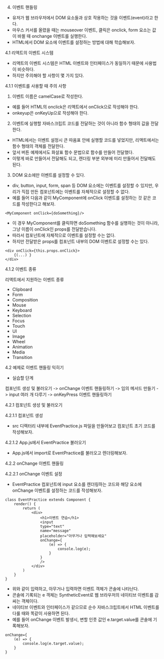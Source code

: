 4. 이벤트 핸들링

- 유저가 웹 브라우저에서 DOM 요소들과 상호 작용하는 것을 이벤트(event)라고 한다. 
- 마우스 커서를 올렸을 때는 mouseover 이벤트, 클릭은 onclick, form 요소는 값이 바뀔 때 onchange 이벤트를 실행한다.
- HTML에서 DOM 요소에 이벤트를 설정하는 방법에 대해 학습해보자.

4.1 리액트의 이벤트 시스템

- 리액트의 이벤트 시스템은 HTML 이벤트와 인터페이스가 동일하기 때문에 사용법이 비슷하다.
- 하지만 주의해야 할 사항이 몇 가지 있다.


4.1.1 이벤트를 사용할 때 주의 사항

1) 이벤트 이름은 camelCase로 작성한다.

- 예를 들어 HTML의 onclick은 리액트에서 onClick으로 작성해야 한다.
- onkeyup은 onKeyUp으로 작성해야 한다.


2) 이벤트에 실행할 자바스크립트 코드를 전달하는 것이 아니라 함수 형태의 값을 전달한다.

- HTML에서는 이벤트 설정시 큰 따옴표 안에 실행할 코드를 넣었지만, 리액트에서는 함수 형태의 객체를 전달한다.
- 앞서 버튼 예제에서도 화살표 함수 문법으로 함수를 만들어 전달했다.
- 이렇게 바로 만들어서 전달해도 되고, 렌더링 부분 외부에 미리 만들어서 전달해도 된다.


3) DOM 요소에만 이벤트를 설정할 수 있다.

- div, button, input, form, span 등 DOM 요소에는 이벤트를 설정할 수 있지만, 우리가 직접 만든 컴포넌트에는 이벤트를 자체적으로 설정할 수 없다.
- 예를 들어 다음과 같이 MyComponent에 onClick 이벤트를 설정하는 것 같은 코드를 작성한다고 해보자.
```
<MyComponent onClick={doSomething}/>
```
- 이 경우 MyComponent를 클릭하면 doSomething 함수를 실행하는 것이 아니라, 그냥 이름이 onClick인 props를 전달받습니다.
- 따라서 컴포넌트에 자체적으로 이벤트를 설정할 수는 없다.
- 하지만 전달받은 props를 컴포넌트 내부의 DOM 이벤트로 설정할 수는 있다.
```
<div onClick={this.props.onClick}>
	{(...) }
</div>
```

4.1.2 이벤트 종류

리액트에서 지원하는 이벤트 종류

- Clipboard
- Form
- Composition
- Mouse
- Keyboard
- Selection
- Focus
- Touch
- UI
- Image
- Wheel
- Animation
- Media
- Transition


4.2 예제로 이벤트 핸들링 익히기

- 실습할 단계

컴포넌트 생성 및 불러오기 -> onChange 이벤트 핸들링하기 -> 임의 메서드 만들기 -> input 여러 개 다루기 -> onKeyPress 이벤트 핸들링하기


4.2.1 컴포넌트 생성 및 불러오기

4.2.1.1 컴포넌트 생성

- src 디렉터리 내부에 EventPractice.js 파일을 만들어보고 컴포넌트 초기 코드를 작성해보자.

4.2.1.2 App.js에서 EventPractice 불러오기

- App.js에서 import로 EventPractice를 불러오고 렌더링해보자.


4.2.2 onChange 이벤트 핸들링

4.2.2.1 onChange 이벤트 설정

- EventPractice 컴포넌트에 input 요소를 렌더링하는 코드와 해당 요소에 onChange 이벤트를 설정하는 코드를 작성해보자.
```
class EventPractice extends Component {
	render() {
		return (
			<div>
				<h1>이벤트 연습</h1>
				<input
				type="text"
				name="message"
				placeholder="아무거나 입력해보세요"
				onChange={
					(e) => {
						console.log(e);
					}
				}
				/>
			</div>
		)
	}
}
```
- 위와 같이 입력하고, 아무거나 입력하면 이벤트 객체가 콘솔에 나타난다.
- 콘솔에 기록되는 e 객체는 SyntheticEvent로 웹 브라우저의 네이티브 이벤트를 감싸는 객체이다.
- 네이티브 이벤트와 인터페이스가 같으므로 순수 자바스크립트에서 HTML 이벤트를 다룰 때와 똑같이 사용하면 된다.
- 예를 들어 onChange 이벤트 발생시, 변할 인풋 값인 e.target.value를 콘솔에 기록해보자.
```
onChange={
	(e) => {
		console.log(e.target.value);
	}
}
```

